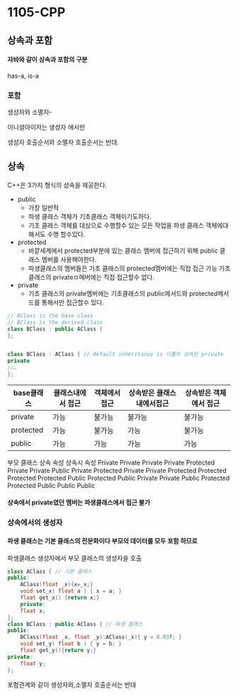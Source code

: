 # 1105-CPP

## 상속과 포함

#### 자바와 같이 상속과 포함의 구분 

has-a, is-a

### 포함

생성자와 소멸자- 

이니셜아이저는 생성자 에서만

생성자 호출순서와 소멸자 호출순서는 반대.

## 상속

C++은 3가지 형식의 상속을 제공한다.

- public
  - 가장 일반적 
  - 파생 클래스 객체가 기초클래스 객체이기도하다.
  - 기초 클래스 객체를 대상으로 수행할수 있는 모든 작업을 파생 클래스 객체에대해서도 수행 할수있다.
- protected
  - 바깥세계에서 protected부분에 있는 클래스 멤버에 접근하기 위해 public 클래스 멤버를 사용해야한다.
  - 파생클래스의 멤버들은 기초 클래스의 protected멤버에는 직접 접근 가능 기초클래스의 privateㅁ메버에는 직접 접근할수 없다.
- private
  - 기초 클래스의 private멤버에는 기초클래스의 public메서드와 protected메서드를 통해서만 접근할수 있다.

```cpp
// AClass is the base class
// BClass is the derived class
class BClass : public AClass {
};


class BClass : AClass { // default inheritance is 디폴트 상속은 private
private
//…
};

```

| base클래스 | 클래스내에서 접근 | 객체에서 접근 | 상속받은 클래스내에서접근 | 상속받은 객체에서 접근 |
| ---------- | ----------------- | ------------- | ------------------------- | ---------------------- |
| private    | 가능              | 불가능        | 불가능                    | 불가능                 |
| protected  | 가능              | 불가능        | 가능                      | 불가능                 |
| public     | 가능              | 가능          | 가능                      | 가능                   |

 부모 클래스 상속 속성 상속시 속성 
Private Private Private 
Private Protected Private 
Private Public Private 
Protected Private Private
Protected Protected Protected 
Protected Public Protected 
Public Private Private 
Public Protected Protected 
Public Public Public 

#### 상속에서 private였던 멤버는 파생클래스에서 접근 불가

### 상속에서의 생성자

#### 파생 클래스는 기본 클래스의 전문화이다 부모의 데이터를 모두 포함 하므로

파생클래스 생성자에서 부모 클래스의 생성자을 호출

```cpp
class AClass { // 기본 클래스
public:
	AClass(float _x){x=_x;}
	void set_x( float a ) { x = a; }
	float get_x() {return x;}
	private:
	float x;
};
class BClass : public AClass { // 파생 클래스
public:
	BClass(float _x, float _y):AClass(_x){ y = 8.03f; }
	void set_y( float b ) { y = b; }
	float get_y(){return y;}
private:
	float y;
};
```

포함관계와 같이 생성자와,소멸자 호출순서는 반대